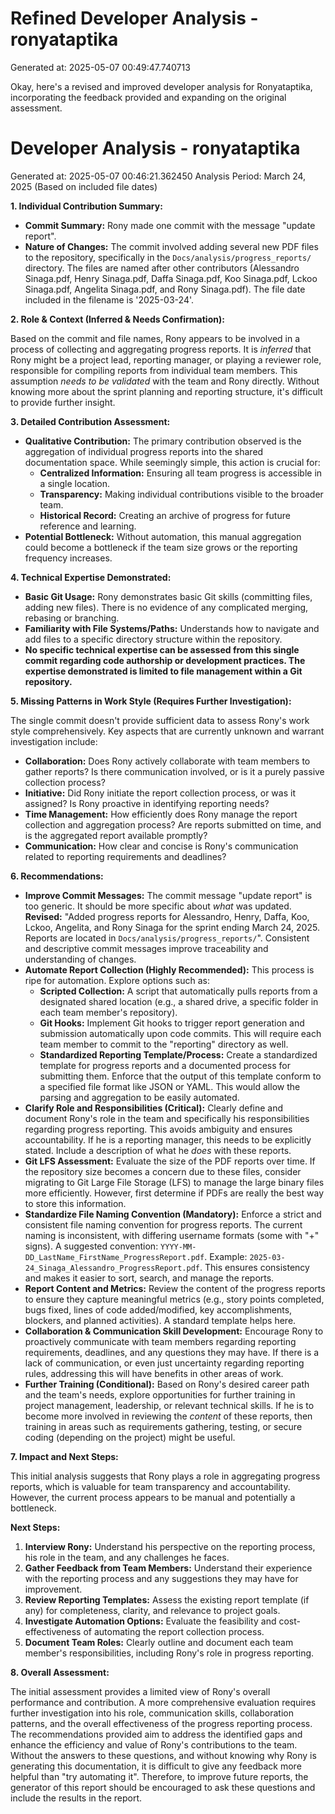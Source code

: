 # Refined Developer Analysis - ronyataptika
Generated at: 2025-05-07 00:49:47.740713

Okay, here's a revised and improved developer analysis for Ronyataptika, incorporating the feedback provided and expanding on the original assessment.

# Developer Analysis - ronyataptika
Generated at: 2025-05-07 00:46:21.362450
Analysis Period: March 24, 2025 (Based on included file dates)

**1. Individual Contribution Summary:**

*   **Commit Summary:** Rony made one commit with the message "update report".
*   **Nature of Changes:** The commit involved adding several new PDF files to the repository, specifically in the `Docs/analysis/progress_reports/` directory. The files are named after other contributors (Alessandro Sinaga.pdf, Henry Sinaga.pdf, Daffa Sinaga.pdf, Koo Sinaga.pdf, Lckoo Sinaga.pdf, Angelita Sinaga.pdf, and Rony Sinaga.pdf). The file date included in the filename is '2025-03-24'.

**2. Role & Context (Inferred & Needs Confirmation):**

Based on the commit and file names, Rony appears to be involved in a process of collecting and aggregating progress reports. It is *inferred* that Rony might be a project lead, reporting manager, or playing a reviewer role, responsible for compiling reports from individual team members. This assumption *needs to be validated* with the team and Rony directly. Without knowing more about the sprint planning and reporting structure, it's difficult to provide further insight.

**3. Detailed Contribution Assessment:**

*   **Qualitative Contribution:** The primary contribution observed is the aggregation of individual progress reports into the shared documentation space. While seemingly simple, this action is crucial for:
    *   **Centralized Information:** Ensuring all team progress is accessible in a single location.
    *   **Transparency:** Making individual contributions visible to the broader team.
    *   **Historical Record:** Creating an archive of progress for future reference and learning.
*   **Potential Bottleneck:** Without automation, this manual aggregation could become a bottleneck if the team size grows or the reporting frequency increases.

**4. Technical Expertise Demonstrated:**

*   **Basic Git Usage:** Rony demonstrates basic Git skills (committing files, adding new files). There is no evidence of any complicated merging, rebasing or branching.
*   **Familiarity with File Systems/Paths:** Understands how to navigate and add files to a specific directory structure within the repository.
*   **No specific technical expertise can be assessed from this single commit regarding code authorship or development practices. The expertise demonstrated is limited to file management within a Git repository.**

**5. Missing Patterns in Work Style (Requires Further Investigation):**

The single commit doesn't provide sufficient data to assess Rony's work style comprehensively. Key aspects that are currently unknown and warrant investigation include:

*   **Collaboration:** Does Rony actively collaborate with team members to gather reports? Is there communication involved, or is it a purely passive collection process?
*   **Initiative:** Did Rony initiate the report collection process, or was it assigned? Is Rony proactive in identifying reporting needs?
*   **Time Management:** How efficiently does Rony manage the report collection and aggregation process? Are reports submitted on time, and is the aggregated report available promptly?
*   **Communication:** How clear and concise is Rony's communication related to reporting requirements and deadlines?

**6. Recommendations:**

*   **Improve Commit Messages:** The commit message "update report" is too generic. It should be more specific about *what* was updated. **Revised:**  "Added progress reports for Alessandro, Henry, Daffa, Koo, Lckoo, Angelita, and Rony Sinaga for the sprint ending March 24, 2025. Reports are located in `Docs/analysis/progress_reports/`".  Consistent and descriptive commit messages improve traceability and understanding of changes.
*   **Automate Report Collection (Highly Recommended):** This process is ripe for automation. Explore options such as:
    *   **Scripted Collection:** A script that automatically pulls reports from a designated shared location (e.g., a shared drive, a specific folder in each team member's repository).
    *   **Git Hooks:** Implement Git hooks to trigger report generation and submission automatically upon code commits. This will require each team member to commit to the "reporting" directory as well.
    *   **Standardized Reporting Template/Process:** Create a standardized template for progress reports and a documented process for submitting them. Enforce that the output of this template conform to a specified file format like JSON or YAML. This would allow the parsing and aggregation to be easily automated.
*   **Clarify Role and Responsibilities (Critical):** Clearly define and document Rony's role in the team and specifically his responsibilities regarding progress reporting. This avoids ambiguity and ensures accountability. If he is a reporting manager, this needs to be explicitly stated. Include a description of what he *does* with these reports.
*   **Git LFS Assessment:** Evaluate the size of the PDF reports over time. If the repository size becomes a concern due to these files, consider migrating to Git Large File Storage (LFS) to manage the large binary files more efficiently. However, first determine if PDFs are really the best way to store this information.
*   **Standardize File Naming Convention (Mandatory):** Enforce a strict and consistent file naming convention for progress reports.  The current naming is inconsistent, with differing username formats (some with "+" signs). A suggested convention: `YYYY-MM-DD_LastName_FirstName_ProgressReport.pdf`. Example: `2025-03-24_Sinaga_Alessandro_ProgressReport.pdf`. This ensures consistency and makes it easier to sort, search, and manage the reports.
*   **Report Content and Metrics:** Review the content of the progress reports to ensure they capture meaningful metrics (e.g., story points completed, bugs fixed, lines of code added/modified, key accomplishments, blockers, and planned activities). A standard template helps here.
*   **Collaboration & Communication Skill Development:** Encourage Rony to proactively communicate with team members regarding reporting requirements, deadlines, and any questions they may have. If there is a lack of communication, or even just uncertainty regarding reporting rules, addressing this will have benefits in other areas of work.
*   **Further Training (Conditional):** Based on Rony's desired career path and the team's needs, explore opportunities for further training in project management, leadership, or relevant technical skills. If he is to become more involved in reviewing the *content* of these reports, then training in areas such as requirements gathering, testing, or secure coding (depending on the project) might be useful.

**7. Impact and Next Steps:**

This initial analysis suggests that Rony plays a role in aggregating progress reports, which is valuable for team transparency and accountability. However, the current process appears to be manual and potentially a bottleneck.

**Next Steps:**

1.  **Interview Rony:**  Understand his perspective on the reporting process, his role in the team, and any challenges he faces.
2.  **Gather Feedback from Team Members:**  Understand their experience with the reporting process and any suggestions they may have for improvement.
3.  **Review Reporting Templates:**  Assess the existing report template (if any) for completeness, clarity, and relevance to project goals.
4.  **Investigate Automation Options:** Evaluate the feasibility and cost-effectiveness of automating the report collection process.
5.  **Document Team Roles:** Clearly outline and document each team member's responsibilities, including Rony's role in progress reporting.

**8. Overall Assessment:**

The initial assessment provides a limited view of Rony's overall performance and contribution. A more comprehensive evaluation requires further investigation into his role, communication skills, collaboration patterns, and the overall effectiveness of the progress reporting process. The recommendations provided aim to address the identified gaps and enhance the efficiency and value of Rony's contributions to the team. Without the answers to these questions, and without knowing why Rony is generating this documentation, it is difficult to give any feedback more helpful than "try automating it". Therefore, to improve future reports, the generator of this report should be encouraged to ask these questions and include the results in the report.
